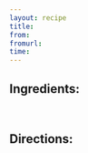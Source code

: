 ```yaml
---
layout: recipe
title:  
from:
fromurl:
time:
---
```


Ingredients:
------------

<br>

Directions:
-----------

